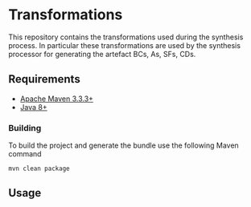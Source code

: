 # Transformations
This repository contains the transformations used during the synthesis process. 
In particular these transformations are used by the synthesis processor for generating the artefact BCs, As, SFs, CDs.


## Requirements

* [Apache Maven 3.3.3+](https://maven.apache.org/install.html)
* [Java 8+](http://www.oracle.com/technetwork/java/javase/downloads/jdk8-downloads-2133151.html)

### Building

To build the project and generate the bundle use the following Maven command

    mvn clean package

## Usage
